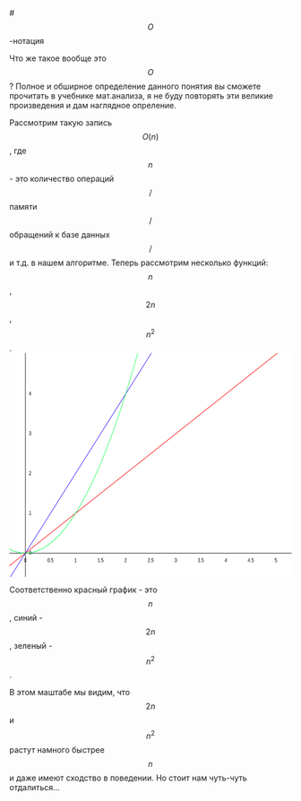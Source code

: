 #$$О$$-нотация

Что же такое вообще это $$О$$? Полное и обширное определение данного понятия вы сможете прочитать в учебнике мат.анализа, я не буду повторять эти великие произведения и дам наглядное опреление. 

Рассмотрим такую запись $$O(n)$$, где $$n$$ - это количество операций$$/$$памяти$$/$$обращений к базе данных$$/$$и т.д. в нашем алгоритме. Теперь рассмотрим несколько функций: $$n$$, $$2n$$, $$n^2$$. 
<img src="save.svg" align="center" height=400>

Соответственно красный график - это $$n$$, синий - $$2n$$, зеленый - $$n^2$$. 

В этом маштабе мы видим, что $$2n$$ и $$n^2$$ растут намного быстрее $$n$$ и даже имеют сходство в поведении. Но стоит нам чуть-чуть отдалиться...